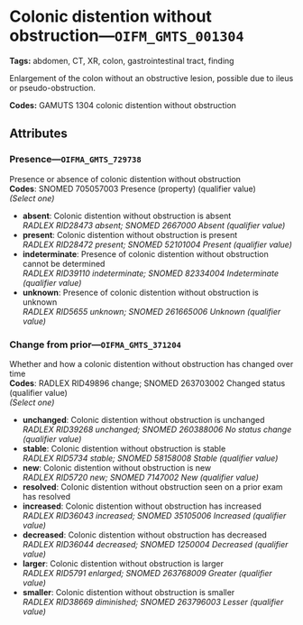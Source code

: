 # Colonic distention without obstruction—`OIFM_GMTS_001304`

**Tags:** abdomen, CT, XR, colon, gastrointestinal tract, finding

Enlargement of the colon without an obstructive lesion, possible due to ileus or pseudo-obstruction.

**Codes:** GAMUTS 1304 colonic distention without obstruction

## Attributes

### Presence—`OIFMA_GMTS_729738`

Presence or absence of colonic distention without obstruction  
**Codes**: SNOMED 705057003 Presence (property) (qualifier value)  
*(Select one)*

- **absent**: Colonic distention without obstruction is absent  
_RADLEX RID28473 absent; SNOMED 2667000 Absent (qualifier value)_
- **present**: Colonic distention without obstruction is present  
_RADLEX RID28472 present; SNOMED 52101004 Present (qualifier value)_
- **indeterminate**: Presence of colonic distention without obstruction cannot be determined  
_RADLEX RID39110 indeterminate; SNOMED 82334004 Indeterminate (qualifier value)_
- **unknown**: Presence of colonic distention without obstruction is unknown  
_RADLEX RID5655 unknown; SNOMED 261665006 Unknown (qualifier value)_

### Change from prior—`OIFMA_GMTS_371204`

Whether and how a colonic distention without obstruction has changed over time  
**Codes**: RADLEX RID49896 change; SNOMED 263703002 Changed status (qualifier value)  
*(Select one)*

- **unchanged**: Colonic distention without obstruction is unchanged  
_RADLEX RID39268 unchanged; SNOMED 260388006 No status change (qualifier value)_
- **stable**: Colonic distention without obstruction is stable  
_RADLEX RID5734 stable; SNOMED 58158008 Stable (qualifier value)_
- **new**: Colonic distention without obstruction is new  
_RADLEX RID5720 new; SNOMED 7147002 New (qualifier value)_
- **resolved**: Colonic distention without obstruction seen on a prior exam has resolved  
- **increased**: Colonic distention without obstruction has increased  
_RADLEX RID36043 increased; SNOMED 35105006 Increased (qualifier value)_
- **decreased**: Colonic distention without obstruction has decreased  
_RADLEX RID36044 decreased; SNOMED 1250004 Decreased (qualifier value)_
- **larger**: Colonic distention without obstruction is larger  
_RADLEX RID5791 enlarged; SNOMED 263768009 Greater (qualifier value)_
- **smaller**: Colonic distention without obstruction is smaller  
_RADLEX RID38669 diminished; SNOMED 263796003 Lesser (qualifier value)_